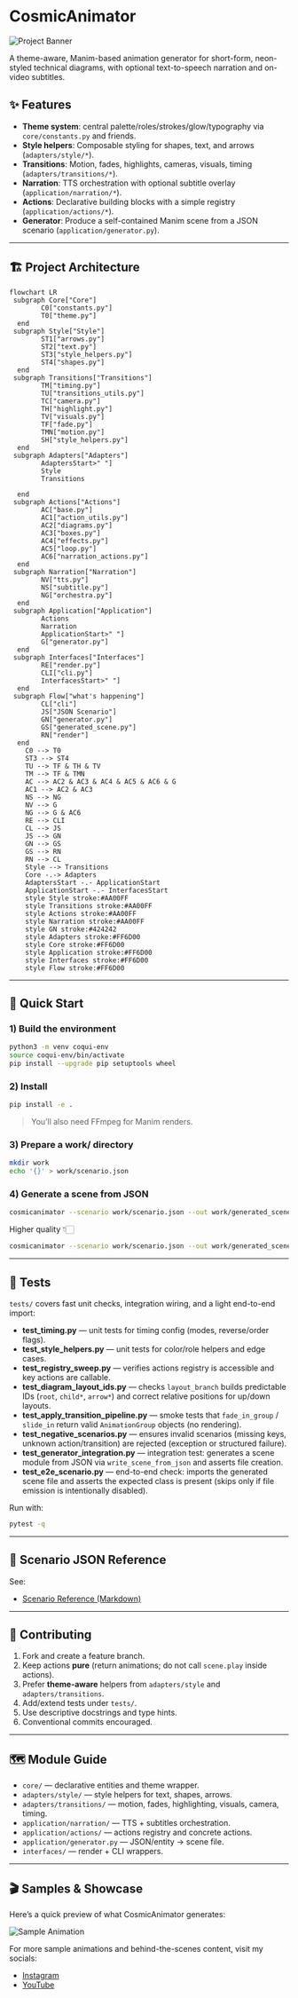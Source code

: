 # CosmicAnimator

![Project Banner](docs/banner.png)

A theme-aware, Manim-based animation generator for short-form, neon-styled technical diagrams, with optional text-to-speech narration and on-video subtitles.

## ✨ Features

- **Theme system**: central palette/roles/strokes/glow/typography via `core/constants.py` and friends.
- **Style helpers**: Composable styling for shapes, text, and arrows (`adapters/style/*`).
- **Transitions**: Motion, fades, highlights, cameras, visuals, timing (`adapters/transitions/*`).
- **Narration**: TTS orchestration with optional subtitle overlay (`application/narration/*`).
- **Actions**: Declarative building blocks with a simple registry (`application/actions/*`).
- **Generator**: Produce a self-contained Manim scene from a JSON scenario (`application/generator.py`).

---

## 🏗 Project Architecture

```mermaid
flowchart LR
 subgraph Core["Core"]
        C0["constants.py"]
        T0["theme.py"]
  end
 subgraph Style["Style"]
        ST1["arrows.py"]
        ST2["text.py"]
        ST3["style_helpers.py"]
        ST4["shapes.py"]
  end
 subgraph Transitions["Transitions"]
        TM["timing.py"]
        TU["transitions_utils.py"]
        TC["camera.py"]
        TH["highlight.py"]
        TV["visuals.py"]
        TF["fade.py"]
        TMN["motion.py"]
        SH["style_helpers.py"]
  end
 subgraph Adapters["Adapters"]
        AdaptersStart>" "]
        Style
        Transitions
        
  end
 subgraph Actions["Actions"]
        AC["base.py"]
        AC1["action_utils.py"]
        AC2["diagrams.py"]
        AC3["boxes.py"]
        AC4["effects.py"]
        AC5["loop.py"]
        AC6["narration_actions.py"]
  end
 subgraph Narration["Narration"]
        NV["tts.py"]
        NS["subtitle.py"]
        NG["orchestra.py"]
  end
 subgraph Application["Application"]
        Actions
        Narration
        ApplicationStart>" "]
        G["generator.py"]
  end
 subgraph Interfaces["Interfaces"]
        RE["render.py"]
        CLI["cli.py"]
        InterfacesStart>" "]
  end
 subgraph Flow["what's happening"]
        CL["cli"]
        JS["JSON Scenario"]
        GN["generator.py"]
        GS["generated_scene.py"]
        RN["render"]
  end
    C0 --> T0
    ST3 --> ST4
    TU --> TF & TH & TV
    TM --> TF & TMN
    AC --> AC2 & AC3 & AC4 & AC5 & AC6 & G
    AC1 --> AC2 & AC3
    NS --> NG
    NV --> G
    NG --> G & AC6
    RE --> CLI
    CL --> JS
    JS --> GN
    GN --> GS
    GS --> RN
    RN --> CL
    Style --> Transitions
    Core -.-> Adapters
    AdaptersStart -.- ApplicationStart
    ApplicationStart -.- InterfacesStart
    style Style stroke:#AA00FF
    style Transitions stroke:#AA00FF
    style Actions stroke:#AA00FF
    style Narration stroke:#AA00FF
    style GN stroke:#424242
    style Adapters stroke:#FF6D00
    style Core stroke:#FF6D00
    style Application stroke:#FF6D00
    style Interfaces stroke:#FF6D00
    style Flow stroke:#FF6D00
```

---

## 🚀 Quick Start

### 1) Build the environment 

```bash
python3 -m venv coqui-env
source coqui-env/bin/activate
pip install --upgrade pip setuptools wheel
```

### 2) Install

```bash
pip install -e .
```

> You’ll also need FFmpeg for Manim renders.


### 3) Prepare a work/ directory

```bash
mkdir work
echo '{}' > work/scenario.json
```

### 4) Generate a scene from JSON

```bash
cosmicanimator --scenario work/scenario.json --out work/generated_scene.py --render
```
Higher quality 👇🏻
```bash
cosmicanimator --scenario work/scenario.json --out work/generated_scene.py --render -qh or -qm
```

---

## 🧪 Tests

`tests/` covers fast unit checks, integration wiring, and a light end-to-end import:

- **test_timing.py** — unit tests for timing config (modes, reverse/order flags).
- **test_style_helpers.py** — unit tests for color/role helpers and edge cases.
- **test_registry_sweep.py** — verifies actions registry is accessible and key actions are callable.
- **test_diagram_layout_ids.py** — checks `layout_branch` builds predictable IDs (`root`, `child*`, `arrow*`) and correct relative positions for up/down layouts.
- **test_apply_transition_pipeline.py** — smoke tests that `fade_in_group` / `slide_in` return valid `AnimationGroup` objects (no rendering).
- **test_negative_scenarios.py** — ensures invalid scenarios (missing keys, unknown action/transition) are rejected (exception or structured failure).
- **test_generator_integration.py** — integration test: generates a scene module from JSON via `write_scene_from_json` and asserts file creation.
- **test_e2e_scenario.py** — end-to-end check: imports the generated scene file and asserts the expected class is present (skips only if file emission is intentionally disabled).

Run with:

```bash
pytest -q
```

---

## 📜 Scenario JSON Reference

See:
- [Scenario Reference (Markdown)](docs/scenario-reference.md)

---

## 🤝 Contributing

1. Fork and create a feature branch.
2. Keep actions **pure** (return animations; do not call `scene.play` inside actions).
3. Prefer **theme-aware** helpers from `adapters/style` and `adapters/transitions`.
4. Add/extend tests under `tests/`.
5. Use descriptive docstrings and type hints.
6. Conventional commits encouraged.

---

## 🗺 Module Guide

- `core/` — declarative entities and theme wrapper.
- `adapters/style/` — style helpers for text, shapes, arrows.
- `adapters/transitions/` — motion, fades, highlighting, visuals, camera, timing.
- `application/narration/` — TTS + subtitles orchestration.
- `application/actions/` — actions registry and concrete actions.
- `application/generator.py` — JSON/entity → scene file.
- `interfaces/` — render + CLI wrappers.

---

## 🎬 Samples & Showcase

Here’s a quick preview of what CosmicAnimator generates:

![Sample Animation](docs/sample.gif)

For more sample animations and behind-the-scenes content, visit my socials:  

- [Instagram](https://www.instagram.com/_cosmicdeveloper?igsh=MW9rem41aG9sNjhmdg%3D%3D&utm_source=qr)  
- [YouTube](https://youtube.com/@cosmic.developer?si=nRzi9DqhKmy_86Yl)  
